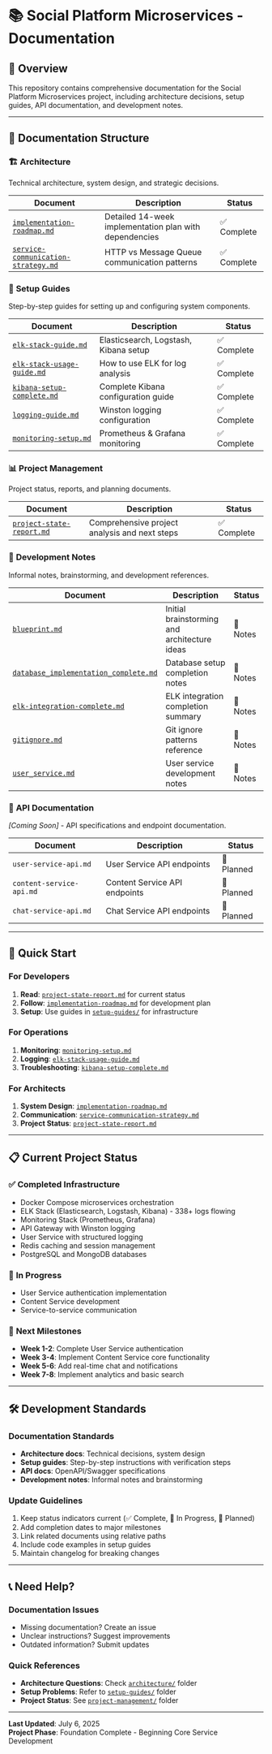 # 📚 Social Platform Microservices - Documentation

## 🎯 Overview
This repository contains comprehensive documentation for the Social Platform Microservices project, including architecture decisions, setup guides, API documentation, and development notes.

---

## 📂 Documentation Structure

### 🏗️ **Architecture**
Technical architecture, system design, and strategic decisions.

| Document | Description | Status |
|----------|-------------|--------|
| [`implementation-roadmap.md`](./architecture/implementation-roadmap.md) | Detailed 14-week implementation plan with dependencies | ✅ Complete |
| [`service-communication-strategy.md`](./architecture/service-communication-strategy.md) | HTTP vs Message Queue communication patterns | ✅ Complete |

### 📖 **Setup Guides**
Step-by-step guides for setting up and configuring system components.

| Document | Description | Status |
|----------|-------------|--------|
| [`elk-stack-guide.md`](./setup-guides/elk-stack-guide.md) | Elasticsearch, Logstash, Kibana setup | ✅ Complete |
| [`elk-stack-usage-guide.md`](./setup-guides/elk-stack-usage-guide.md) | How to use ELK for log analysis | ✅ Complete |
| [`kibana-setup-complete.md`](./setup-guides/kibana-setup-complete.md) | Complete Kibana configuration guide | ✅ Complete |
| [`logging-guide.md`](./setup-guides/logging-guide.md) | Winston logging configuration | ✅ Complete |
| [`monitoring-setup.md`](./setup-guides/monitoring-setup.md) | Prometheus & Grafana monitoring | ✅ Complete |

### 📊 **Project Management**
Project status, reports, and planning documents.

| Document | Description | Status |
|----------|-------------|--------|
| [`project-state-report.md`](./project-management/project-state-report.md) | Comprehensive project analysis and next steps | ✅ Complete |

### 📝 **Development Notes**
Informal notes, brainstorming, and development references.

| Document | Description | Status |
|----------|-------------|--------|
| [`blueprint.md`](./development-notes/blueprint.md) | Initial brainstorming and architecture ideas | 📝 Notes |
| [`database_implementation_complete.md`](./development-notes/database_implementation_complete.md) | Database setup completion notes | 📝 Notes |
| [`elk-integration-complete.md`](./development-notes/elk-integration-complete.md) | ELK integration completion summary | 📝 Notes |
| [`gitignore.md`](./development-notes/gitignore.md) | Git ignore patterns reference | 📝 Notes |
| [`user_service.md`](./development-notes/user_service.md) | User service development notes | 📝 Notes |

### 🔌 **API Documentation**
*[Coming Soon]* - API specifications and endpoint documentation.

| Document | Description | Status |
|----------|-------------|--------|
| `user-service-api.md` | User Service API endpoints | 🚧 Planned |
| `content-service-api.md` | Content Service API endpoints | 🚧 Planned |
| `chat-service-api.md` | Chat Service API endpoints | 🚧 Planned |

---

## 🚀 Quick Start

### For Developers
1. **Read**: [`project-state-report.md`](./project-management/project-state-report.md) for current status
2. **Follow**: [`implementation-roadmap.md`](./architecture/implementation-roadmap.md) for development plan
3. **Setup**: Use guides in [`setup-guides/`](./setup-guides/) for infrastructure

### For Operations
1. **Monitoring**: [`monitoring-setup.md`](./setup-guides/monitoring-setup.md)
2. **Logging**: [`elk-stack-usage-guide.md`](./setup-guides/elk-stack-usage-guide.md)
3. **Troubleshooting**: [`kibana-setup-complete.md`](./setup-guides/kibana-setup-complete.md)

### For Architects
1. **System Design**: [`implementation-roadmap.md`](./architecture/implementation-roadmap.md)
2. **Communication**: [`service-communication-strategy.md`](./architecture/service-communication-strategy.md)
3. **Project Status**: [`project-state-report.md`](./project-management/project-state-report.md)

---

## 📋 Current Project Status

### ✅ **Completed Infrastructure**
- Docker Compose microservices orchestration
- ELK Stack (Elasticsearch, Logstash, Kibana) - 338+ logs flowing
- Monitoring Stack (Prometheus, Grafana)
- API Gateway with Winston logging
- User Service with structured logging
- Redis caching and session management
- PostgreSQL and MongoDB databases

### 🔄 **In Progress**
- User Service authentication implementation
- Content Service development
- Service-to-service communication

### 📅 **Next Milestones**
- **Week 1-2**: Complete User Service authentication
- **Week 3-4**: Implement Content Service core functionality
- **Week 5-6**: Add real-time chat and notifications
- **Week 7-8**: Implement analytics and basic search

---

## 🛠️ Development Standards

### Documentation Standards
- **Architecture docs**: Technical decisions, system design
- **Setup guides**: Step-by-step instructions with verification steps
- **API docs**: OpenAPI/Swagger specifications
- **Development notes**: Informal notes and brainstorming

### Update Guidelines
1. Keep status indicators current (✅ Complete, 🔄 In Progress, 🚧 Planned)
2. Add completion dates to major milestones
3. Link related documents using relative paths
4. Include code examples in setup guides
5. Maintain changelog for breaking changes

---

## 📞 Need Help?

### Documentation Issues
- Missing documentation? Create an issue
- Unclear instructions? Suggest improvements
- Outdated information? Submit updates

### Quick References
- **Architecture Questions**: Check [`architecture/`](./architecture/) folder
- **Setup Problems**: Refer to [`setup-guides/`](./setup-guides/) folder
- **Project Status**: See [`project-management/`](./project-management/) folder

---

**Last Updated**: July 6, 2025  
**Project Phase**: Foundation Complete - Beginning Core Service Development
